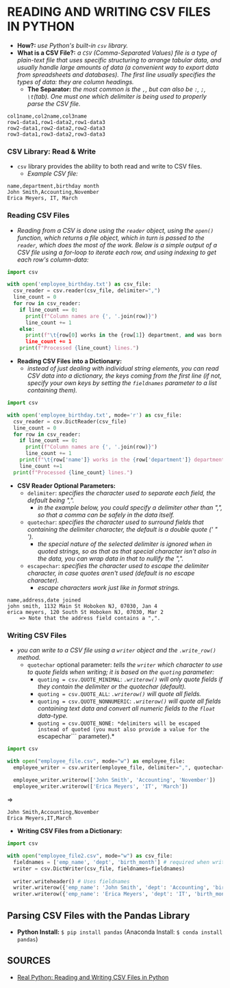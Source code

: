 # READING AND WRITING CSV FILES IN PYTHON

- **How?:** *use Python's built-in ```csv``` library.*
- **What is a CSV File?:** *a ```CSV``` (Comma-Separated Values) file is a type of plain-text file that uses specific structuring to arrange tabular data, and usually handle large amounts of data (a convenient way to export data from spreadsheets and databases). The first line usually specifies the types of data: they are column headings.*
  - **The Separator:** *the most common is the ```,```, but can also be ```:```, ```;```, ```\t```(tab). One must one which delimiter is being used to properly parse the CSV file.*
```csv
col1name,col2name,col3name
row1-data1,row1-data2,row1-data3
row2-data1,row2-data2,row2-data3
row3-data1,row3-data2,row3-data3
```

### CSV Library: Read & Write
- ```csv``` library provides the ability to both read and write to CSV files.
  - *Example CSV file:*
```csv
name,department,birthday month
John Smith,Accounting,November
Erica Meyers, IT, March
```

### Reading CSV Files
- *Reading from a CSV is done using the ```reader``` object, using the ```open()``` function, which returns a file object, which in turn is passed to the ```reader```, which does the most of the work. Below is a simple output of a CSV file using a for-loop to iterate each row, and using indexing to get each row's column-data:*
```python
import csv

with open('employee_birthday.txt') as csv_file:
  csv_reader = csv.reader(csv_file, delimiter=",")
  line_count = 0
  for row in csv_reader:
    if line_count == 0:
      print(f"Column names are {', '.join(row)}")
      line_count += 1
    else:
      print(f"\t{row[0] works in the {row[1]} department, and was born in {row[2]}.")
      line_count += 1
    print(f"Processed {line_count} lines.")
```
- **Reading CSV Files into a Dictionary:**
  - *instead of just dealing with individual string elements, you can read CSV data into a dictionary, the keys coming from the first line (if not, specify your own keys by setting the ```fieldnames``` parameter to a list containing them).*
```python
import csv

with open('employee_birthday.txt', mode='r') as csv_file:
  csv_reader = csv.DictReader(csv_file)
  line_count = 0
  for row in csv_reader:
    if line_count == 0:
      print(f"Column names are {', '.join(row)}")
      line_count += 1
    print(f"\t{row['name']} works in the {row['department']} department, and was born in {row['birthday month']}.")
    line_count +=1
  print(f"Processed {line_count} lines.")
```

- **CSV Reader Optional Parameters:**
  - ```delimiter```: *specifies the character used to separate each field, the default being ",".*
    - *in the example below, you could specify a delimiter other than ",", so that a comma can be safely in the data itself.*
  - ```quotechar```: *specifies the character used to surround fields that containing the delimiter character, the default is a double quote (' " ').*
    - *the special nature of the selected delimiter is ignored when in quoted strings, so as that as that special character isn't also in the data, you can wrap data in that to nullify the ",".*
  - ```escapechar```: *specifies the character used to escape the delimiter character, in case quotes aren't used (default is no escape character).*
    - *escape characters work just like in format strings.*
```csv
name,address,date joined
john smith, 1132 Main St Hoboken NJ, 07030, Jan 4
erica meyers, 120 South St Hoboken NJ, 07030, Mar 2
    => Note that the address field contains a ",".
```

### Writing CSV Files
- *you can write to a CSV file using a ```writer``` object and the ```.write_row()``` method.*
  - ```quotechar``` optional parameter: *tells the ```writer``` which character to use to quote fields when writing; it is based on the ```quoting``` parameter:*
    - ```quoting = csv.QUOTE_MINIMAL```: *```.writerow()``` will only quote fields if they contain the delimiter or the quotechar (default).*
    - ```quoting = csv.QUOTE_ALL```: *```.writerow()``` will quote all fields.*
    - ```quoting = csv.QUOTE_NONNUMERIC```: *```.writerow()``` will quote all fields containing text data and convert all numeric fields to the ```float``` data-type.*
    - ```quoting = csv.QUOTE_NONE: *delimiters will be escaped instead of quoted (you must also provide a value for the ```escapechar``` parameter).*
```python
import csv

with open("employee_file.csv", mode="w") as employee_file:
  employee_writer = csv.writer(employee_file, delimiter=",", quotechar='"', quoting=csv.QUOTE_MINIMAL)
  
  employee_writer.writerow(['John Smith', 'Accounting', 'November'])
  employee_writer.writerow(['Erica Meyers', 'IT', 'March'])
```
=>
```csv
John Smith,Accounting,November
Erica Meyers,IT,March
```


- **Writing CSV Files from a Dictionary:**
```python
import csv

with open("employee_file2.csv", mode="w") as csv_file:
  fieldnames = ['emp_name', 'dept', 'birth_month'] # required when writing a dict (Dict needs to know keys)
  writer = csv.DictWriter(csv_file, fieldnames=fieldnames)
  
  writer.writeheader() # Uses fieldnames
  writer.writerow({'emp_name': 'John Smith', 'dept': 'Accounting', 'birth_month': 'November'})
  writer.writerow({'emp_name': 'Erica Meyers', 'dept': 'IT', 'birth_month': 'March'})
```

## Parsing CSV Files with the Pandas Library
  - **Python Install:** ```$ pip install pandas``` (Anaconda Install: ```$ conda install pandas```)






## SOURCES

- [Real Python: Reading and Writing CSV Files in Python](https://realpython.com/python-csv/)
